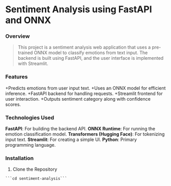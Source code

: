# Sentiment Analysis using FastAPI and ONNX
### Overview
>This project is a sentiment analysis web application that uses a pre-trained ONNX model to classify emotions from text input. The backend is built using FastAPI, and the user interface is implemented with Streamlit.
### Features
+Predicts emotions from user input text.
+Uses an ONNX model for efficient inference.
+FastAPI backend for handling requests.
+Streamlit frontend for user interaction.
+Outputs sentiment category along with confidence scores.
### Technologies Used
**FastAPI**: For building the backend API.
**ONNX Runtime**: For running the emotion classification model.
**Transformers (Hugging Face)**: For tokenizing input text.
**Streamlit**: For creating a simple UI.
**Python**: Primary programming language.
### Installation

1. Clone the Repository
 ``````
```cd sentiment-analysis```

